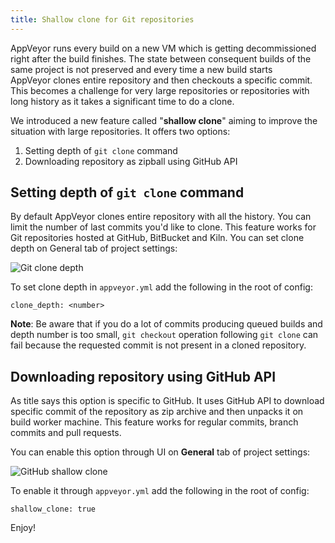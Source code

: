 ```yaml
---
title: Shallow clone for Git repositories
---
```


AppVeyor runs every build on a new VM which is getting decommissioned right after the build finishes.
The state between consequent builds of the same project is not preserved and every time a new build
starts AppVeyor clones entire repository and then checkouts a specific commit. This becomes a challenge
for very large repositories or repositories with long history as it takes a significant time to do a clone.

We introduced a new feature called "**shallow clone**" aiming to improve the situation with large
repositories. It offers two options:

1. Setting depth of `git clone` command
2. Downloading repository as zipball using GitHub API

## Setting depth of `git clone` command

By default AppVeyor clones entire repository with all the history. You can limit the number of last
commits you'd like to clone. This feature works for Git repositories hosted at GitHub, BitBucket and Kiln.
You can set clone depth on General tab of project settings:

![Git clone depth](/assets/images/posts/shallow-clone/git-clone-depth.png)

To set clone depth in `appveyor.yml` add the following in the root of config:

```text
clone_depth: <number>
```

**Note**: Be aware that if you do a lot of commits producing queued builds and depth number is too small,
`git checkout` operation following `git clone` can fail because the requested commit is not present
in a cloned repository.

## Downloading repository using GitHub API

As title says this option is specific to GitHub. It uses GitHub API to download specific commit
of the repository as zip archive and then unpacks it on build worker machine. This feature works
for regular commits, branch commits and pull requests.

You can enable this option through UI on **General** tab of project settings:

![GitHub shallow clone](/assets/images/posts/shallow-clone/github-shallow-clone.png)

To enable it through `appveyor.yml` add the following in the root of config:

```text
shallow_clone: true
```

Enjoy!
